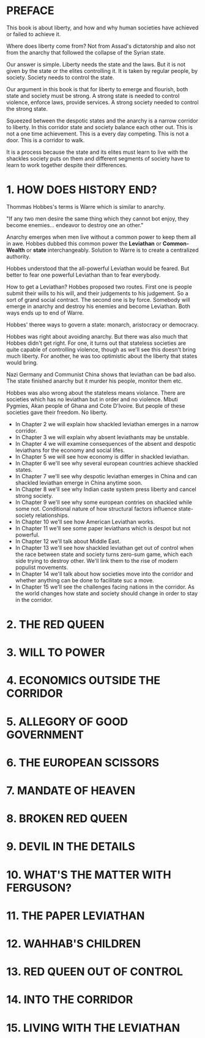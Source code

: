 # PREFACE

This book is about liberty, and how and why human societies have achieved or failed to achieve it.

Where does liberty come from? Not from Assad's dictatorship and also not from the anarchy that followed the collapse of the Syrian state.

Our answer is simple. Liberty needs the state and the laws. But it is not given by the state or the elites controlling it. It is taken by regular people, by society. Society needs to control the state.

Our argument in this book is that for liberty to emerge and flourish, both state and society must be strong. A strong state is needed to control violence, enforce laws, provide services. A strong society needed to control the strong state.

Squeezed between the despotic states and the anarchy is a narrow corridor to liberty. In this corridor state and society balance each other out. This is not a one time achievement. This is a every day competing. This is not a door. This is a corridor to walk.

It is a process because the state and its elites must learn to live with the shackles society puts on them and different segments of society have to learn to work together despite their differences.

# 1. HOW DOES HISTORY END?

Thommas Hobbes's terms is Warre which is similar to anarchy.

"If any two men desire the same thing which they cannot bot enjoy, they become enemies... endeavor to destroy one an other."

Anarchy emerges when men live without a common power to keep them all in awe. Hobbes dubbed this common power the **Leviathan** or **Common-Wealth** or **state** interchangeably. Solution to Warre is to create a centralized authority.

Hobbes understood that the all-powerful Leviathan would be feared. But better to fear one powerful Leviathan than to fear everybody.

How to get a Leviathan? Hobbes proposed two routes. First one is people submit their wills to his will, and their judgements to his judgement. So a sort of grand social contract. The second one is by force. Somebody will emerge in anarchy and destroy his enemies and become Leviathan. Both ways ends up to end of Warre.

Hobbes' theree ways to govern a state: monarch, aristocracy or democracy.

Hobbes was right about avoiding anarchy. But there was also much that Hobbes didn't get right. For one, it turns out that stateless societies are quite capable of controlling violence, though as we'll see this doesn't bring much liberty. For another, he was too optimistic about the liberty that states would bring.

Nazi Germany and Communist China shows that leviathan can be bad also. The state finished anarchy but it murder his people, monitor them etc.

Hobbes was also wrong about the stateless means violance. There are societies which has no leviathan but in order and no violence. Mbuti Pygmies, Akan people of Ghana and Cote D'Ivoire. But people of these societies gave their freedom. No liberty.

- In Chapter 2 we will explain how shackled leviathan emerges in a narrow corridor.
- In Chapter 3 we will explain why absent leviathants may be unstable.
- In Chapter 4 we will examine consequences of the absent and despotic leviathans for the economy and social lifes.
- In Chapter 5 we will see how economy is differ in shackled leviathan.
- In Chapter 6 we'll see why several european countries achieve shackled states.
- In Chapter 7 we'll see why despotic leviathan emerges in China and can shackled leviathan emerge in China anytime soon.
- In Chapter 8 we'll see why Indian caste system press liberty and cancel strong society.
- In Chapter 9 we'll see why some european contries on shackled while some not. Conditional nature of how structural factors influence state-society relationships.
- In Chapter 10 we'll see how American Leviathan works.
- In Chapter 11 we'll see some paper leviathans which is despot but not powerful.
- In Chapter 12 we'll talk about Middle East.
- In Chapter 13 we'll see how shackled leviathan get out of control when the race between state and society turns zero-sum game, which each side trying to destroy other. We'll link them to the rise of modern populist movements.
- In Chapter 14 we'll talk about how societies move into the corridor and whether anything can be done to facilitate suc a move.
- In Chapter 15 we'll see the challenges facing nations in the corridor. As the world changes how state and society should change in order to stay in the corridor.

# 2. THE RED QUEEN

# 3. WILL TO POWER

# 4. ECONOMICS OUTSIDE THE CORRIDOR

# 5. ALLEGORY OF GOOD GOVERNMENT

# 6. THE EUROPEAN SCISSORS

# 7. MANDATE OF HEAVEN

# 8. BROKEN RED QUEEN

# 9. DEVIL IN THE DETAILS

# 10. WHAT'S THE MATTER WITH FERGUSON?

# 11. THE PAPER LEVIATHAN

# 12. WAHHAB'S CHILDREN

# 13. RED QUEEN OUT OF CONTROL

# 14. INTO THE CORRIDOR

# 15. LIVING WITH THE LEVIATHAN
